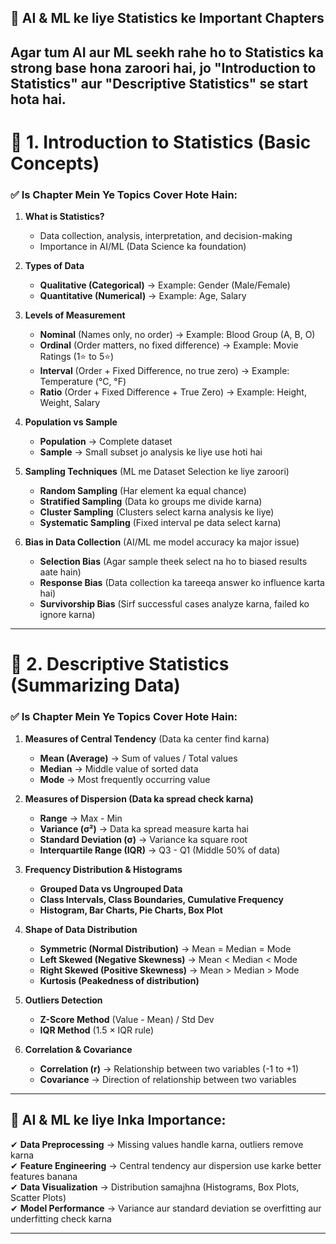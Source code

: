 ## **📌 AI & ML ke liye Statistics ke Important Chapters**  
Agar tum AI aur ML seekh rahe ho to **Statistics ka strong base hona zaroori hai**, jo **"Introduction to Statistics"** aur **"Descriptive Statistics"** se start hota hai.  
---

# **🔹 1. Introduction to Statistics (Basic Concepts)**
### **✅ Is Chapter Mein Ye Topics Cover Hote Hain:**
1. **What is Statistics?**  
   - Data collection, analysis, interpretation, and decision-making  
   - Importance in AI/ML (Data Science ka foundation)  

2. **Types of Data**  
   - **Qualitative (Categorical)** → Example: Gender (Male/Female)  
   - **Quantitative (Numerical)** → Example: Age, Salary  

3. **Levels of Measurement**  
   - **Nominal** (Names only, no order) → Example: Blood Group (A, B, O)  
   - **Ordinal** (Order matters, no fixed difference) → Example: Movie Ratings (1⭐ to 5⭐)  
   - **Interval** (Order + Fixed Difference, no true zero) → Example: Temperature (°C, °F)  
   - **Ratio** (Order + Fixed Difference + True Zero) → Example: Height, Weight, Salary  

4. **Population vs Sample**  
   - **Population** → Complete dataset  
   - **Sample** → Small subset jo analysis ke liye use hoti hai  

5. **Sampling Techniques** (ML me Dataset Selection ke liye zaroori)  
   - **Random Sampling** (Har element ka equal chance)  
   - **Stratified Sampling** (Data ko groups me divide karna)  
   - **Cluster Sampling** (Clusters select karna analysis ke liye)  
   - **Systematic Sampling** (Fixed interval pe data select karna)  

6. **Bias in Data Collection** (AI/ML me model accuracy ka major issue)  
   - **Selection Bias** (Agar sample theek select na ho to biased results aate hain)  
   - **Response Bias** (Data collection ka tareeqa answer ko influence karta hai)  
   - **Survivorship Bias** (Sirf successful cases analyze karna, failed ko ignore karna)  

---

# **🔹 2. Descriptive Statistics (Summarizing Data)**
### **✅ Is Chapter Mein Ye Topics Cover Hote Hain:**
1. **Measures of Central Tendency** (Data ka center find karna)  
   - **Mean (Average)** → Sum of values / Total values  
   - **Median** → Middle value of sorted data  
   - **Mode** → Most frequently occurring value  

2. **Measures of Dispersion (Data ka spread check karna)**  
   - **Range** → Max - Min  
   - **Variance (σ²)** → Data ka spread measure karta hai  
   - **Standard Deviation (σ)** → Variance ka square root  
   - **Interquartile Range (IQR)** → Q3 - Q1 (Middle 50% of data)  

3. **Frequency Distribution & Histograms**  
   - **Grouped Data vs Ungrouped Data**  
   - **Class Intervals, Class Boundaries, Cumulative Frequency**  
   - **Histogram, Bar Charts, Pie Charts, Box Plot**  

4. **Shape of Data Distribution**  
   - **Symmetric (Normal Distribution)** → Mean = Median = Mode  
   - **Left Skewed (Negative Skewness)** → Mean < Median < Mode  
   - **Right Skewed (Positive Skewness)** → Mean > Median > Mode  
   - **Kurtosis (Peakedness of distribution)**  

5. **Outliers Detection**  
   - **Z-Score Method** (Value - Mean) / Std Dev  
   - **IQR Method** (1.5 × IQR rule)  

6. **Correlation & Covariance**  
   - **Correlation (r)** → Relationship between two variables (-1 to +1)  
   - **Covariance** → Direction of relationship between two variables  

---

## **📌 AI & ML ke liye Inka Importance:**
✔ **Data Preprocessing** → Missing values handle karna, outliers remove karna  
✔ **Feature Engineering** → Central tendency aur dispersion use karke better features banana  
✔ **Data Visualization** → Distribution samajhna (Histograms, Box Plots, Scatter Plots)  
✔ **Model Performance** → Variance aur standard deviation se overfitting aur underfitting check karna  

---
